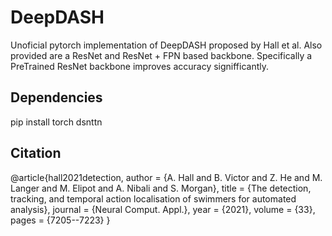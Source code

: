 # DeepDASH

Unoficial pytorch implementation of DeepDASH proposed by Hall et al.
Also provided are a ResNet and ResNet + FPN based backbone.
Specifically a PreTrained ResNet backbone improves accuracy signifficantly.


## Dependencies

  pip install torch dsnttn

## Citation

@article{hall2021detection,
  author  = {A. Hall and B. Victor and Z. He and M. Langer and M. Elipot and A. Nibali and S. Morgan},
  title   = {The detection, tracking, and temporal action localisation of swimmers for automated analysis},
  journal = {Neural Comput. Appl.},
  year    = {2021},
  volume  = {33},
  pages   = {7205--7223}
}
